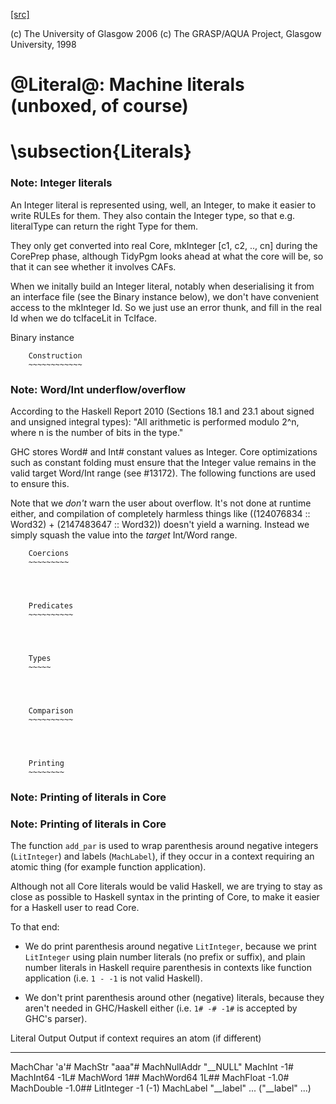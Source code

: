 [[src]](https://github.com/ghc/ghc/tree/master/compiler/basicTypes/Literal.hs)

(c) The University of Glasgow 2006
(c) The GRASP/AQUA Project, Glasgow University, 1998

# @Literal@: Machine literals (unboxed, of course)

# \subsection{Literals}


### Note: Integer literals

An Integer literal is represented using, well, an Integer, to make it
easier to write RULEs for them. They also contain the Integer type, so
that e.g. literalType can return the right Type for them.

They only get converted into real Core,
    mkInteger [c1, c2, .., cn]
during the CorePrep phase, although TidyPgm looks ahead at what the
core will be, so that it can see whether it involves CAFs.

When we initally build an Integer literal, notably when
deserialising it from an interface file (see the Binary instance
below), we don't have convenient access to the mkInteger Id.  So we
just use an error thunk, and fill in the real Id when we do tcIfaceLit
in TcIface.


Binary instance



        Construction
        ~~~~~~~~~~~~



### Note: Word/Int underflow/overflow

According to the Haskell Report 2010 (Sections 18.1 and 23.1 about signed and
unsigned integral types): "All arithmetic is performed modulo 2^n, where n is
the number of bits in the type."

GHC stores Word# and Int# constant values as Integer. Core optimizations such
as constant folding must ensure that the Integer value remains in the valid
target Word/Int range (see #13172). The following functions are used to
ensure this.

Note that we *don't* warn the user about overflow. It's not done at runtime
either, and compilation of completely harmless things like
   ((124076834 :: Word32) + (2147483647 :: Word32))
doesn't yield a warning. Instead we simply squash the value into the *target*
Int/Word range.



        Coercions
        ~~~~~~~~~




        Predicates
        ~~~~~~~~~~




        Types
        ~~~~~




        Comparison
        ~~~~~~~~~~




        Printing
        ~~~~~~~~

### Note: Printing of literals in Core

### Note: Printing of literals in Core

The function `add_par` is used to wrap parenthesis around negative integers
(`LitInteger`) and labels (`MachLabel`), if they occur in a context requiring
an atomic thing (for example function application).

Although not all Core literals would be valid Haskell, we are trying to stay
as close as possible to Haskell syntax in the printing of Core, to make it
easier for a Haskell user to read Core.

To that end:
  * We do print parenthesis around negative `LitInteger`, because we print
  `LitInteger` using plain number literals (no prefix or suffix), and plain
  number literals in Haskell require parenthesis in contexts like function
  application (i.e. `1 - -1` is not valid Haskell).

  * We don't print parenthesis around other (negative) literals, because they
  aren't needed in GHC/Haskell either (i.e. `1# -# -1#` is accepted by GHC's
  parser).

Literal         Output             Output if context requires
                                   an atom (if different)
-------         -------            ----------------------
MachChar        'a'#
MachStr         "aaa"#
MachNullAddr    "__NULL"
MachInt         -1#
MachInt64       -1L#
MachWord         1##
MachWord64       1L##
MachFloat       -1.0#
MachDouble      -1.0##
LitInteger      -1                 (-1)
MachLabel       "__label" ...      ("__label" ...)
